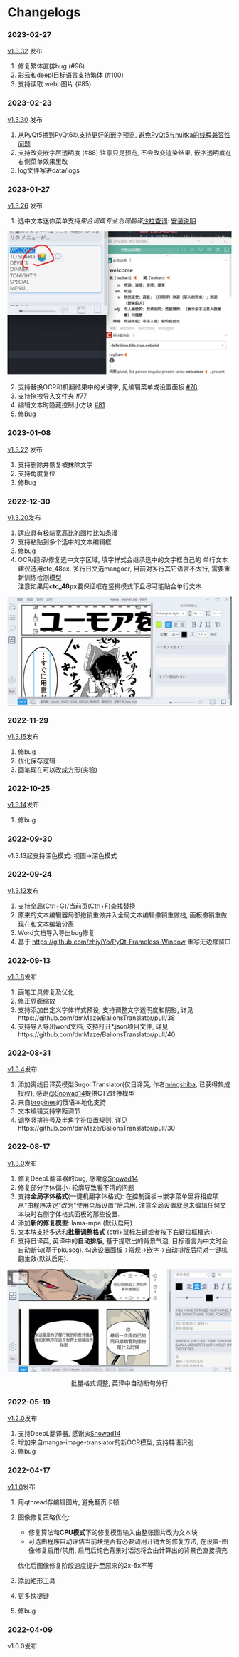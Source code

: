 # Changelogs

### 2023-02-27
[v1.3.32](https://github.com/dmMaze/BallonsTranslator/releases/tag/v1.3.32) 发布
1. 修复繁体直排bug (#96)
2. 彩云和deepl目标语言支持繁体 (#100)
3. 支持读取.webp图片 (#85)

### 2023-02-23
[v1.3.30](https://github.com/dmMaze/BallonsTranslator/releases/tag/v1.3.30) 发布
1. 从PyQt5换到PyQt6以支持更好的嵌字预览, [避免PyQt5与nuitka的线程兼容性问题](https://github.com/Nuitka/Nuitka/issues/251)
2. 支持改变嵌字层透明度 (#88) 注意只是预览, 不会改变渲染结果, 嵌字透明度在右侧菜单效果里改
3. log文件写进data/logs

### 2023-01-27
[v1.3.26](https://github.com/dmMaze/BallonsTranslator/releases/tag/v1.3.26) 发布
1. 选中文本迷你菜单支持*聚合词典专业划词翻译*[沙拉查词](https://saladict.crimx.com): [安装说明](doc/saladict_chs.md)
<img src = "doc/src/saladict_doc.jpg">

2. 支持替换OCR和机翻结果中的关键字, 见编辑菜单或设置面板 [#78](https://github.com/dmMaze/BallonsTranslator/issues/78)
3. 支持拖拽导入文件夹 [#77](https://github.com/dmMaze/BallonsTranslator/issues/77)
4. 编辑文本时隐藏控制小方块 [#81](https://github.com/dmMaze/BallonsTranslator/issues/81)
5. 修Bug

### 2023-01-08
[v1.3.22](https://github.com/dmMaze/BallonsTranslator/releases/tag/v1.3.22) 发布
1. 支持删除并恢复被抹除文字
2. 支持角度复位
3. 修Bug

### 2022-12-30
[v1.3.20](https://github.com/dmMaze/BallonsTranslator/releases/tag/v1.3.20)发布
1. 适应具有极端宽高比的图片比如条漫
2. 支持粘贴到多个选中的文本编辑框
3. 修bug
4. OCR/翻译/修复选中文字区域, 填字样式会继承选中的文字框自己的
   单行文本建议选用ctc_48px, 多行日文选mangocr, 目前对多行其它语言不太行, 需要重新训练检测模型  
   注意如果用**ctc_48px**要保证框在竖排模式下且尽可能贴合单行文本
<img src="doc/src/ocrselected.gif" div align=center>

### 2022-11-29
[v1.3.15](https://github.com/dmMaze/BallonsTranslator/releases/tag/v1.3.15)发布
1. 修bug
2. 优化保存逻辑
3. 画笔现在可以改成方形(实验)

### 2022-10-25
[v1.3.14](https://github.com/dmMaze/BallonsTranslator/releases/tag/v1.3.14)发布
1. 修bug

### 2022-09-30
v1.3.13起支持深色模式: 视图->深色模式

### 2022-09-24
[v1.3.12](https://github.com/dmMaze/BallonsTranslator/releases/tag/v1.3.12)发布

1. 支持全局(Ctrl+G)/当前页(Ctrl+F)查找替换
2. 原来的文本编辑器局部撤销重做并入全局文本编辑撤销重做栈, 画板撤销重做现在和文本编辑分离
3. Word文档导入导出bug修复
4. 基于 https://github.com/zhiyiYo/PyQt-Frameless-Window 重写无边框窗口

### 2022-09-13
[v1.3.8](https://github.com/dmMaze/BallonsTranslator/releases/tag/v1.3.8)发布

1. 画笔工具修复及优化
2. 修正界面缩放
3. 支持添加自定义字体样式预设, 支持调整文字透明度和阴影, 详见https://github.com/dmMaze/BallonsTranslator/pull/38
4. 支持导入导出word文档, 支持打开*.json项目文件, 详见https://github.com/dmMaze/BallonsTranslator/pull/40

### 2022-08-31
[v1.3.4](https://github.com/dmMaze/BallonsTranslator/releases/tag/v1.3.4)发布

1. 添加离线日译英模型Sugoi Translator(仅日译英, 作者[mingshiba](https://www.patreon.com/mingshiba), 已获得集成授权), 感谢[@Snowad14](https://github.com/Snowad14)提供CT2转换模型
2. 来自[bropines](https://github.com/bropines)的俄语本地化支持
3. 文本编辑支持字距调节
4. 调整竖排符号及半角字符位置规则, 详见https://github.com/dmMaze/BallonsTranslator/pull/30

### 2022-08-17
[v1.3.0](https://github.com/dmMaze/BallonsTranslator/releases/tag/v1.3.0)发布

1. 修复DeepL翻译器的bug, 感谢[@Snowad14](https://github.com/Snowad14)
2. 修复部分字体偏小+轮廓导致看不清的问题
3. 支持**全局字体格式**(一键机翻字体格式): 在控制面板->嵌字菜单里将相应项从"由程序决定"改为"使用全局设置"后启用. 注意全局设置就是未编辑任何文本块时右侧字体格式面板的那些设置.  
4. 添加**新的修复模型**: lama-mpe (默认启用)
5. 文本块支持多选和**批量调整格式** (ctrl+鼠标左键或者按下右键拉框框选)
6. 支持日译英, 英译中的**自动排版**, 基于提取出的背景气泡, 目标语言为中文时会自动断句(基于pkuseg). 勾选设置面板->常规->嵌字->自动排版后将对一键机翻生效(默认启用). 

<img src="doc/src/multisel_autolayout.gif" div align=center>
<p align=center>
批量格式调整, 英译中自动断句分行
</p>

### 2022-05-19
[v1.2.0](https://github.com/dmMaze/BallonsTranslator/releases/tag/v1.2.0)发布

1. 支持DeepL翻译器, 感谢[@Snowad14](https://github.com/Snowad14)
2. 增加来自manga-image-translator的新OCR模型, 支持韩语识别
3. 修bug


### 2022-04-17
[v1.1.0](https://github.com/dmMaze/BallonsTranslator/releases/tag/v1.1.0)发布

1. 用qthread存编辑图片, 避免翻页卡顿
2. 图像修复策略优化: 
   - 修复算法和**CPU模式**下的修复模型输入由整张图片改为文本块
   - 可选由程序自动评估当前块是否有必要调用开销大的修复方法, 在设置-图像修复启用/禁用, 启用后纯色背景对话泡将会由计算出的背景色直接填充  
  
    优化后图像修复阶段速度提升至原来的2x-5x不等

3. 添加矩形工具
4. 更多快捷键
5. 修bug

### 2022-04-09
v1.0.0发布